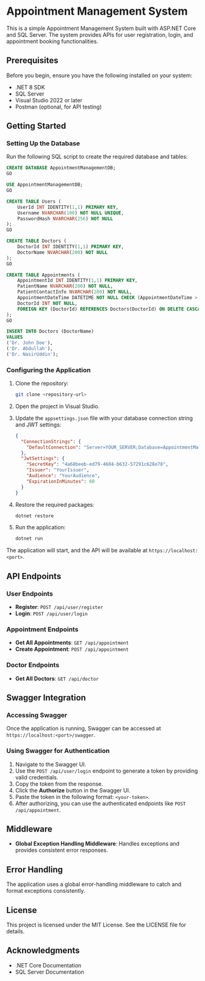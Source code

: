 # Appointment Management System

This is a simple Appointment Management System built with ASP.NET Core and SQL Server. The system provides APIs for user registration, login, and appointment booking functionalities.

## Prerequisites

Before you begin, ensure you have the following installed on your system:

- .NET 8 SDK
- SQL Server
- Visual Studio 2022 or later
- Postman (optional, for API testing)

## Getting Started

### Setting Up the Database

Run the following SQL script to create the required database and tables:

```sql
CREATE DATABASE AppointmentManagementDB;
GO

USE AppointmentManagementDB;
GO

CREATE TABLE Users (
    UserId INT IDENTITY(1,1) PRIMARY KEY,
    Username NVARCHAR(100) NOT NULL UNIQUE,
    PasswordHash NVARCHAR(256) NOT NULL
);
GO

CREATE TABLE Doctors (
    DoctorId INT IDENTITY(1,1) PRIMARY KEY,
    DoctorName NVARCHAR(200) NOT NULL
);
GO

CREATE TABLE Appointments (
    AppointmentId INT IDENTITY(1,1) PRIMARY KEY,
    PatientName NVARCHAR(200) NOT NULL,
    PatientContactInfo NVARCHAR(200) NOT NULL,
    AppointmentDateTime DATETIME NOT NULL CHECK (AppointmentDateTime > GETDATE()),
    DoctorId INT NOT NULL,
    FOREIGN KEY (DoctorId) REFERENCES Doctors(DoctorId) ON DELETE CASCADE
);
GO

INSERT INTO Doctors (DoctorName)
VALUES 
('Dr. John Doe'),
('Dr. Abdullah'),
('Dr. NasirUddin');
```

### Configuring the Application

1. Clone the repository:
   ```bash
   git clone <repository-url>
   ```

2. Open the project in Visual Studio.

3. Update the `appsettings.json` file with your database connection string and JWT settings:

   ```json
   {
     "ConnectionStrings": {
       "DefaultConnection": "Server=YOUR_SERVER;Database=AppointmentManagementDB;Trusted_Connection=True;"
     },
     "JwtSettings": {
       "SecretKey": "4a68beeb-ed79-4604-b632-57291c628e78",
       "Issuer": "YourIssuer",
       "Audience": "YourAudience",
       "ExpirationInMinutes": 60
     }
   }
   ```

4. Restore the required packages:
   ```bash
   dotnet restore
   ```

5. Run the application:
   ```bash
   dotnet run
   ```

The application will start, and the API will be available at `https://localhost:<port>`.

## API Endpoints

### User Endpoints

- **Register**: `POST /api/user/register`
- **Login**: `POST /api/user/login`

### Appointment Endpoints

- **Get All Appointments**: `GET /api/appointment`
- **Create Appointment**: `POST /api/appointment`

### Doctor Endpoints

- **Get All Doctors**: `GET /api/doctor`

## Swagger Integration

### Accessing Swagger

Once the application is running, Swagger can be accessed at `https://localhost:<port>/swagger`.

### Using Swagger for Authentication

1. Navigate to the Swagger UI.
2. Use the `POST /api/user/login` endpoint to generate a token by providing valid credentials.
3. Copy the token from the response.
4. Click the **Authorize** button in the Swagger UI.
5. Paste the token in the following format: `<your-token>`.
6. After authorizing, you can use the authenticated endpoints like `POST /api/appointment`.

## Middleware

- **Global Exception Handling Middleware**: Handles exceptions and provides consistent error responses.

## Error Handling

The application uses a global error-handling middleware to catch and format exceptions consistently.

## License

This project is licensed under the MIT License. See the LICENSE file for details.

## Acknowledgments

- .NET Core Documentation
- SQL Server Documentation
